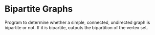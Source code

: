 # Bipartite Graphs
Program to determine whether a simple, connected, undirected graph is bipartite or not. If it is bipartite, outputs the bipartition of the vertex set.
